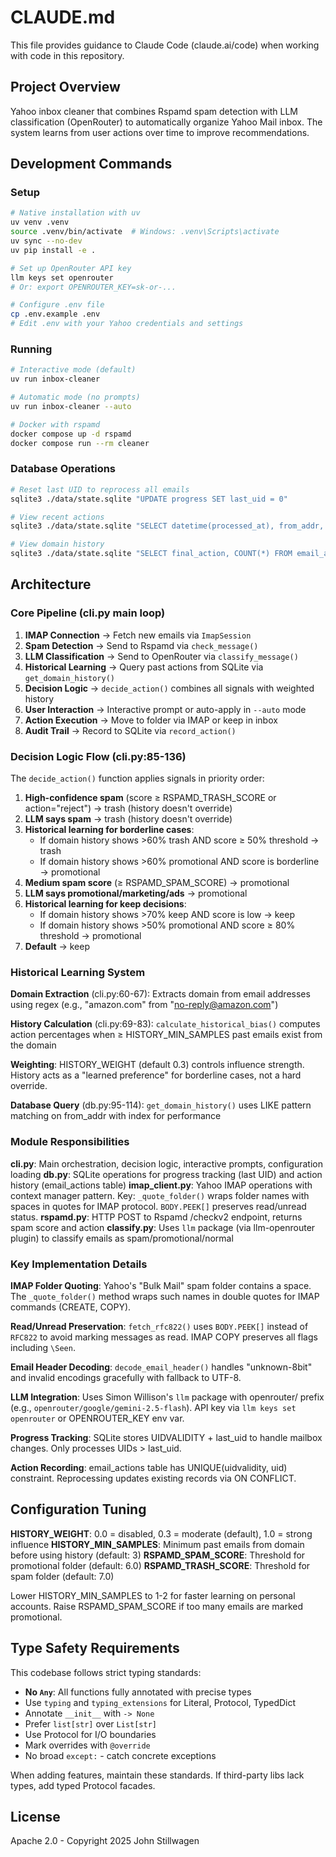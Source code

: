 # CLAUDE.md

This file provides guidance to Claude Code (claude.ai/code) when working with code in this repository.

## Project Overview

Yahoo inbox cleaner that combines Rspamd spam detection with LLM classification (OpenRouter) to automatically organize Yahoo Mail inbox. The system learns from user actions over time to improve recommendations.

## Development Commands

### Setup
```bash
# Native installation with uv
uv venv .venv
source .venv/bin/activate  # Windows: .venv\Scripts\activate
uv sync --no-dev
uv pip install -e .

# Set up OpenRouter API key
llm keys set openrouter
# Or: export OPENROUTER_KEY=sk-or-...

# Configure .env file
cp .env.example .env
# Edit .env with your Yahoo credentials and settings
```

### Running
```bash
# Interactive mode (default)
uv run inbox-cleaner

# Automatic mode (no prompts)
uv run inbox-cleaner --auto

# Docker with rspamd
docker compose up -d rspamd
docker compose run --rm cleaner
```

### Database Operations
```bash
# Reset last UID to reprocess all emails
sqlite3 ./data/state.sqlite "UPDATE progress SET last_uid = 0"

# View recent actions
sqlite3 ./data/state.sqlite "SELECT datetime(processed_at), from_addr, subject, final_action FROM email_actions ORDER BY processed_at DESC LIMIT 10"

# View domain history
sqlite3 ./data/state.sqlite "SELECT final_action, COUNT(*) FROM email_actions WHERE from_addr LIKE '%@amazon.com%' GROUP BY final_action"
```

## Architecture

### Core Pipeline (cli.py main loop)
1. **IMAP Connection** → Fetch new emails via `ImapSession`
2. **Spam Detection** → Send to Rspamd via `check_message()`
3. **LLM Classification** → Send to OpenRouter via `classify_message()`
4. **Historical Learning** → Query past actions from SQLite via `get_domain_history()`
5. **Decision Logic** → `decide_action()` combines all signals with weighted history
6. **User Interaction** → Interactive prompt or auto-apply in `--auto` mode
7. **Action Execution** → Move to folder via IMAP or keep in inbox
8. **Audit Trail** → Record to SQLite via `record_action()`

### Decision Logic Flow (cli.py:85-136)

The `decide_action()` function applies signals in priority order:

1. **High-confidence spam** (score ≥ RSPAMD_TRASH_SCORE or action="reject") → trash (history doesn't override)
2. **LLM says spam** → trash (history doesn't override)
3. **Historical learning for borderline cases**:
   - If domain history shows >60% trash AND score ≥ 50% threshold → trash
   - If domain history shows >60% promotional AND score is borderline → promotional
4. **Medium spam score** (≥ RSPAMD_SPAM_SCORE) → promotional
5. **LLM says promotional/marketing/ads** → promotional
6. **Historical learning for keep decisions**:
   - If domain history shows >70% keep AND score is low → keep
   - If domain history shows >50% promotional AND score ≥ 80% threshold → promotional
7. **Default** → keep

### Historical Learning System

**Domain Extraction** (cli.py:60-67): Extracts domain from email addresses using regex (e.g., "amazon.com" from "no-reply@amazon.com")

**History Calculation** (cli.py:69-83): `calculate_historical_bias()` computes action percentages when ≥ HISTORY_MIN_SAMPLES past emails exist from the domain

**Weighting**: HISTORY_WEIGHT (default 0.3) controls influence strength. History acts as a "learned preference" for borderline cases, not a hard override.

**Database Query** (db.py:95-114): `get_domain_history()` uses LIKE pattern matching on from_addr with index for performance

### Module Responsibilities

**cli.py**: Main orchestration, decision logic, interactive prompts, configuration loading
**db.py**: SQLite operations for progress tracking (last UID) and action history (email_actions table)
**imap_client.py**: Yahoo IMAP operations with context manager pattern. Key: `_quote_folder()` wraps folder names with spaces in quotes for IMAP protocol. `BODY.PEEK[]` preserves read/unread status.
**rspamd.py**: HTTP POST to Rspamd /checkv2 endpoint, returns spam score and action
**classify.py**: Uses `llm` package (via llm-openrouter plugin) to classify emails as spam/promotional/normal

### Key Implementation Details

**IMAP Folder Quoting**: Yahoo's "Bulk Mail" spam folder contains a space. The `_quote_folder()` method wraps such names in double quotes for IMAP commands (CREATE, COPY).

**Read/Unread Preservation**: `fetch_rfc822()` uses `BODY.PEEK[]` instead of `RFC822` to avoid marking messages as read. IMAP COPY preserves all flags including `\Seen`.

**Email Header Decoding**: `decode_email_header()` handles "unknown-8bit" and invalid encodings gracefully with fallback to UTF-8.

**LLM Integration**: Uses Simon Willison's `llm` package with openrouter/ prefix (e.g., `openrouter/google/gemini-2.5-flash`). API key via `llm keys set openrouter` or OPENROUTER_KEY env var.

**Progress Tracking**: SQLite stores UIDVALIDITY + last_uid to handle mailbox changes. Only processes UIDs > last_uid.

**Action Recording**: email_actions table has UNIQUE(uidvalidity, uid) constraint. Reprocessing updates existing records via ON CONFLICT.

## Configuration Tuning

**HISTORY_WEIGHT**: 0.0 = disabled, 0.3 = moderate (default), 1.0 = strong influence
**HISTORY_MIN_SAMPLES**: Minimum past emails from domain before using history (default: 3)
**RSPAMD_SPAM_SCORE**: Threshold for promotional folder (default: 6.0)
**RSPAMD_TRASH_SCORE**: Threshold for spam folder (default: 7.0)

Lower HISTORY_MIN_SAMPLES to 1-2 for faster learning on personal accounts. Raise RSPAMD_SPAM_SCORE if too many emails are marked promotional.

## Type Safety Requirements

This codebase follows strict typing standards:

- **No `Any`**: All functions fully annotated with precise types
- Use `typing` and `typing_extensions` for Literal, Protocol, TypedDict
- Annotate `__init__` with `-> None`
- Prefer `list[str]` over `List[str]`
- Use Protocol for I/O boundaries
- Mark overrides with `@override`
- No broad `except:` - catch concrete exceptions

When adding features, maintain these standards. If third-party libs lack types, add typed Protocol facades.

## License

Apache 2.0 - Copyright 2025 John Stillwagen
